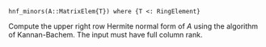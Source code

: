 ```
hnf_minors(A::MatrixElem{T}) where {T <: RingElement}
```

Compute the upper right row Hermite normal form of $A$ using the algorithm of Kannan-Bachem. The input must have full column rank.
